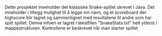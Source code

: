 Dette prosjektet inneholder det klassiske Snake-spillet skrevet i Java. Det inneholder i tillegg mulighet til å legge inn navn, og et scoreboard der highscore blir lagret og sammenlignet med resultatene til andre som har spilt spillet. Denne infoen er lagret i tekstfilen "SnakeStats.txt" helt ytterst i mappestrukturen. Kontrollene er beskrevet når man starter spillet. 